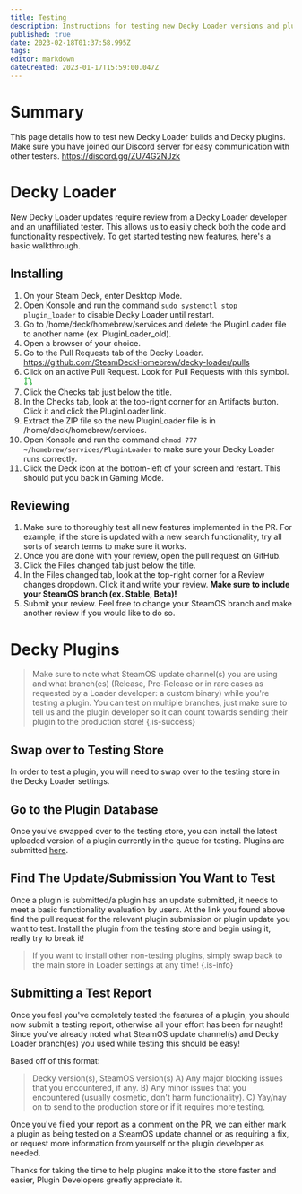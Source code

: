 ```yaml
---
title: Testing
description: Instructions for testing new Decky Loader versions and plugins.
published: true
date: 2023-02-18T01:37:58.995Z
tags: 
editor: markdown
dateCreated: 2023-01-17T15:59:00.047Z
---
```


# Summary

This page details how to test new Decky Loader builds and Decky plugins. Make sure you have joined our Discord server for easy communication with other testers. https://discord.gg/ZU74G2NJzk

# Decky Loader

New Decky Loader updates require review from a Decky Loader developer and an unaffiliated tester. This allows us to easily check both the code and functionality respectively. To get started testing new features, here's a basic walkthrough.

## Installing

1. On your Steam Deck, enter Desktop Mode.
1. Open Konsole and run the command `sudo systemctl stop plugin_loader` to disable Decky Loader until restart.
1. Go to /home/deck/homebrew/services and delete the PluginLoader file to another name (ex. PluginLoader_old).
1. Open a browser of your choice.
1. Go to the Pull Requests tab of the Decky Loader. https://github.com/SteamDeckHomebrew/decky-loader/pulls
1. Click on an active Pull Request. Look for Pull Requests with this symbol. <svg aria-hidden="true" height="16" viewBox="0 0 16 16" version="1.1" width="16" data-view-component="true" fill="currentColor" style="color: #3fb950"><path fill-rule="evenodd" d="M7.177 3.073L9.573.677A.25.25 0 0110 .854v4.792a.25.25 0 01-.427.177L7.177 3.427a.25.25 0 010-.354zM3.75 2.5a.75.75 0 100 1.5.75.75 0 000-1.5zm-2.25.75a2.25 2.25 0 113 2.122v5.256a2.251 2.251 0 11-1.5 0V5.372A2.25 2.25 0 011.5 3.25zM11 2.5h-1V4h1a1 1 0 011 1v5.628a2.251 2.251 0 101.5 0V5A2.5 2.5 0 0011 2.5zm1 10.25a.75.75 0 111.5 0 .75.75 0 01-1.5 0zM3.75 12a.75.75 0 100 1.5.75.75 0 000-1.5z"></path></svg>
1. Click the Checks tab just below the title.
1. In the Checks tab, look at the top-right corner for an Artifacts button. Click it and click the PluginLoader link.
1. Extract the ZIP file so the new PluginLoader file is in /home/deck/homebrew/services.
1. Open Konsole and run the command `chmod 777 ~/homebrew/services/PluginLoader` to make sure your Decky Loader runs correctly.
1. Click the Deck icon at the bottom-left of your screen and restart. This should put you back in Gaming Mode.

## Reviewing

1. Make sure to thoroughly test all new features implemented in the PR. For example, if the store is updated with a new search functionality, try all sorts of search terms to make sure it works.
1. Once you are done with your review, open the pull request on GitHub.
1. Click the Files changed tab just below the title.
1. In the Files changed tab, look at the top-right corner for a Review changes dropdown. Click it and write your review. **Make sure to include your SteamOS branch (ex. Stable, Beta)!**
1. Submit your review. Feel free to change your SteamOS branch and make another review if you would like to do so.

# Decky Plugins

> Make sure to note what SteamOS update channel(s) you are using and what branch(es) (Release, Pre-Release or in rare cases as requested by a Loader developer: a custom binary) while you're testing a plugin. You can test on multiple branches, just make sure to tell us and the plugin developer so it can count towards sending their plugin to the production store!
{.is-success}


## Swap over to Testing Store

In order to test a plugin, you will need to swap over to the testing store in the Decky Loader settings.

## Go to the Plugin Database

Once you've swapped over to the testing store, you can install the latest uploaded version of a plugin currently in the queue for testing. Plugins are submitted [here](https://github.com/SteamDeckHomebrew/decky-plugin-database/pulls).

## Find The Update/Submission You Want to Test

Once a plugin is submitted/a plugin has an update submitted, it needs to meet a basic functionality evaluation by users. At the link you found above find the pull request for the relevant plugin submission or plugin update you want to test. Install the plugin from the testing store and begin using it, really try to break it!
> If you want to install other non-testing plugins, simply swap back to the main store in Loader settings at any time! 
{.is-info}

## Submitting a Test Report

Once you feel you've completely tested the features of a plugin, you should now submit a testing report, otherwise all your effort has been for naught! Since you've already noted what SteamOS update channel(s) and Decky Loader branch(es) you used while testing this should be easy!

Based off of this format:

> Decky version(s), SteamOS version(s)
A) Any major blocking issues that you encountered, if any.
B) Any minor issues that you encountered (usually cosmetic, don't harm functionality).
C) Yay/nay on to send to the production store or if it requires more testing.

Once you've filed your report as a comment on the PR, we can either mark a plugin as being tested on a SteamOS update channel or as requiring a fix, or request more information from yourself or the plugin developer as needed.

Thanks for taking the time to help plugins make it to the store faster and easier, Plugin Developers greatly appreciate it.


